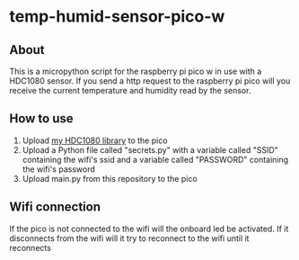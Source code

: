 # temp-humid-sensor-pico-w

## About

This is a micropython script for the raspberry pi pico w in use with a HDC1080 sensor. If you send a http request to the raspberry pi pico will you receive the current temperature and humidity read by the sensor.

## How to use

1. Upload [my HDC1080 library](https://github.com/SturmEnte/hdc1080-raspberry-pi-pico) to the pico
2. Upload a Python file called "secrets.py" with a variable called "SSID" containing the wifi's ssid and a variable called "PASSWORD" containing the wifi's password
3. Upload main.py from this repository to the pico

## Wifi connection

If the pico is not connected to the wifi will the onboard led be activated. If it disconnects from the wifi will it try to reconnect to the wifi until it reconnects
